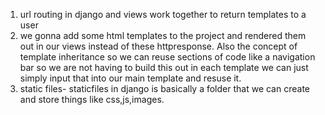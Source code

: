 1. url routing in django and views work together to return templates to a user
2. we gonna add some html templates to the project and rendered them out in our views instead of these httpresponse. Also the concept of template inheritance so we can reuse sections of code like a navigation bar so we are not having to build this out in each template we can just simply input that into our main template  and resuse it.
3. static files- staticfiles in django is basically a folder that we can create and store things like css,js,images.
   
